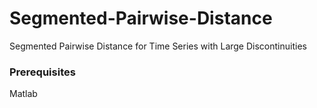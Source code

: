 # Segmented-Pairwise-Distance
Segmented Pairwise Distance for Time Series with Large Discontinuities

### Prerequisites
Matlab
